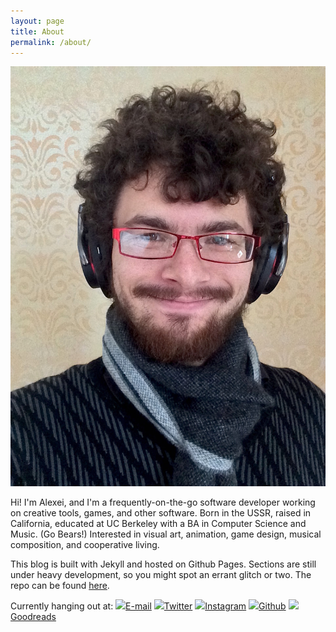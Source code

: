 ```yaml
---
layout: page
title: About
permalink: /about/
---
```

<img src="/images/avatar.jpg" class="about-photo" />

Hi! I'm Alexei, and I'm a frequently-on-the-go software developer working on creative tools, games, and other software. Born in the USSR, raised in California, educated at UC Berkeley with a BA in Computer Science and Music. (Go Bears!) Interested in visual art, animation, game design, musical composition, and cooperative living.

This blog is built with Jekyll and hosted on Github Pages. Sections are still under heavy development, so you might spot an errant glitch or two. The repo can be found [here](https://github.com/archagon/archagon.net).

Currently hanging out at: <span class="about-social">
<a class="about-icon-container" href="mailto:{{ site.email }}"><img class="about-social-icon" src="{{ site.baseurl }}/images/social-icons/email.svg" /><span class="about-social-service">E-mail</span></a>
<a class="about-icon-container" href="https://twitter.com/{{ site.twitter }}"><img class="about-social-icon" src="{{ site.baseurl }}/images/social-icons/twitter.svg" /><span class="about-social-service">Twitter</span></a>
<a class="about-icon-container" href="https://instagram.com/{{ site.instagram }}"><img class="about-social-icon" src="{{ site.baseurl }}/images/social-icons/instagram.svg" /><span class="about-social-service">Instagram</span></a>
<a class="about-icon-container" href="https://github.com/{{ site.github }}"><img class="about-social-icon" src="{{ site.baseurl }}/images/social-icons/github.svg" /><span class="about-social-service">Github</span></a>
<a class="about-icon-container" href="https://www.goodreads.com/user/show/{{ site.goodreads }}"><img class="about-social-icon" src="{{ site.baseurl }}/images/social-icons/goodreads_icon_100x100.png" /><span class="about-social-service">Goodreads</span></a>
</span>
    